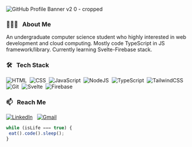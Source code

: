 ![GitHub Profile Banner v2 0 - cropped](https://github.com/Yor-dan/Yor-dan/assets/106906701/ab07d868-0f88-43fe-9a64-e7295a71909e)

### 👨🏻‍💻 &nbsp; About Me
An undergraduate computer science student who highly interested in web development and cloud computing. Mostly code TypeScript in JS framework/library. Currently learning Svelte-Firebase stack.

### 🛠 &nbsp; Tech Stack
![HTML](https://img.shields.io/badge/-HTML-05122A?style=flat&logo=HTML5)&nbsp;
![CSS](https://img.shields.io/badge/-CSS-05122A?style=flat&logo=CSS3&logoColor=1572B6)&nbsp;
![JavaScript](https://img.shields.io/badge/-JavaScript-05122A?style=flat&logo=javascript)&nbsp;
![NodeJS](https://img.shields.io/badge/-NodeJS-05122A?style=flat&logo=nodedotjs)&nbsp;
![TypeScript](https://img.shields.io/badge/-TypeScript-05122A?style=flat&logo=typescript)&nbsp;
![TailwindCSS](https://img.shields.io/badge/-TailwindCSS-05122A?style=flat&logo=tailwindcss)&nbsp;
![Git](https://img.shields.io/badge/-Git-05122A?style=flat&logo=git)&nbsp;
![Svelte](https://img.shields.io/badge/-Svelte-05122A?style=flat&logo=svelte)&nbsp;
![Firebase](https://img.shields.io/badge/-Firebase-05122A?style=flat&logo=firebase)&nbsp;

### 📫 &nbsp; Reach Me

<a href="https://www.linkedin.com/in/yordan-bian/"><img alt="LinkedIn" src="https://img.shields.io/badge/yordan--bian%20-%230077B5.svg?&style=flat&logo=linkedin&logoColor=white"/></a> &nbsp;
<a href="mailto:yordanbian@gmail.com"><img alt="Gmail" src="https://img.shields.io/badge/yordanbian@gmail.com-D14836?style=flat&logo=gmail&logoColor=white" /></a> &nbsp;

```JavaScript
while (isLife === true) {
 eat().code().sleep();
}
```
